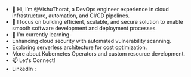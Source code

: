 - 👋 Hi, I’m @VishuThorat, a DevOps engineer experience in cloud infrastructure, automation, and CI/CD pipelines.
- 👀 I focus on building efficient, scalable, and secure solution to enable smooth software development and deployment processes.
- 🌱 I’m currently learning-
- Enhancing cloud security with automated vulnerability scanning.
- Exploring serverless architecture for cost optimization.
- More about Kubernetes Operators and custom resource development.
- 📫 Let's Connect!
- LinkedIn : 


<!---
VishuThorat/VishuThorat is a ✨ special ✨ repository because its `README.md` (this file) appears on your GitHub profile.
You can click the Preview link to take a look at your changes.
--->
